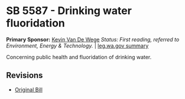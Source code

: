 # SB 5587 - Drinking water fluoridation
**Primary Sponsor:** [Kevin Van De Wege](/person/leg/kevin.vandewege.md)
*Status: First reading, referred to Environment, Energy & Technology.* | [leg.wa.gov summary](https://app.leg.wa.gov/billsummary?BillNumber=5587&Year=2021)

Concerning public health and fluoridation of drinking water.

## Revisions
* [Original Bill](1/)
